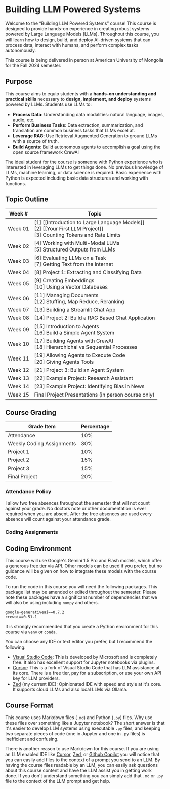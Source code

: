 # Building LLM Powered Systems
Welcome to the “Building LLM Powered Systems” course! This course is designed to provide hands-on experience in creating robust systems powered by Large Language Models (LLMs). Throughout this course, you will learn how to design, build, and deploy AI-driven systems that can process data, interact with humans, and perform complex tasks autonomously.

This course is being delivered in person at American University of Mongolia for the Fall 2024 semester.

## Purpose
This course aims to equip students with a **hands-on understanding and practical skills** necessary to **design, implement, and deploy** systems powered by LLMs. Students use LLMs to:

- **Process Data**: Understanding data modalities: natural language, images, audio, etc.
- **Perform Business Tasks**: Data extraction, summarization, and translation are common business tasks that LLMs excel at.
- **Leverage RAG**: Use Retrieval Augmented Generation to ground LLMs with a source of truth.
- **Build Agents**: Build autonomous agents to accomplish a goal using the open source framework CrewAI

The ideal student for the course is someone with Python experience who is interested in leveraging LLMs to get things done. No previous knowledge of LLMs, machine learning, or data science is required. Basic experience with Python is expected including basic data structures and working with functions.

## Topic Outline

| Week #  | Topic                                                                                                                  |
| ------- | ---------------------------------------------------------------------------------------------------------------------- |
| Week 01 | [1] [[Introduction to Large Language Models]]<br>[2] [[Your First LLM Project]]<br>[3] Counting Tokens and Rate Limits |
| Week 02 | [4] Working with Multi-Modal LLMs<br>[5] Structured Outputs from LLMs                                                  |
| Week 03 | [6] Evaluating LLMs on a Task<br>[7] Getting Text from the Internet                                                    |
| Week 04 | [8] Project 1: Extracting and Classifying Data                                                                         |
| Week 05 | [9] Creating Embeddings<br>[10] Using a Vector Databases                                                               |
| Week 06 | [11] Managing Documents<br>[12] Stuffing, Map Reduce, Reranking                                                        |
| Week 07 | [13] Building a Streamlit Chat App                                                                                     |
| Week 08 | [14] Project 2: Build a RAG Based Chat Application                                                                     |
| Week 09 | [15] Introduction to Agents<br>[16] Build a Simple Agent System                                                        |
| Week 10 | [17] Building Agents with CrewAI<br>[18] Hierarchichal vs Sequential Processes                                         |
| Week 11 | [19] Allowing Agents to Execute Code<br>[20] Giving Agents Tools                                                       |
| Week 12 | [21] Project 3: Build an Agent System                                                                                  |
| Week 13 | [22] Example Project: Research Assistant                                                                               |
| Week 14 | [23] Example Project: Identifying Bias in News                                                                         |
| Week 15 | Final Project Presentations (in person course only)                                                                    |

## Course Grading

| **Grade Item**            | **Percentage** |
| ------------------------- | -------------- |
| Attendance                | 10%            |
| Weekly Coding Assignments | 30%            |
| Project 1                 | 10%            |
| Project 2                 | 15%            |
| Project 3                 | 15%            |
| Final Project             | 20%            |
### Attendance Policy
I allow two free absences throughout the semester that will not count against your grade. No doctors note or other documentation is ever required when you are absent. After the free absences are used every absence will count against your attendance grade.

### Coding Assignments


## Coding Environment

This course will use Google's Gemini 1.5 Pro and Flash models, which offer a generous [free tier](https://ai.google.dev/pricing) via API. Other models can be used if you prefer, but no guidance will be given on how to integrate these models with the course code.

To run the code in this course you will need the following packages. This package list may be amended or edited throughout the semester. Please note these packages have a significant number of dependencies that we will also be using including `numpy` and others.

``` requirements.txt
google-generativeai==0.7.2
crewai==0.51.1
```

It is strongly recommended that you create a Python environment for this course via `venv` or `conda`.

You can choose any IDE or text editor you prefer, but I recommend the following:
- [Visual Studio Code](https://code.visualstudio.com/): This is developed by Microsoft and is completely free. It also has excellent support for Jupyter notebooks via plugins.
- [Cursor](https://www.cursor.com/): This is a fork of Visual Studio Code that has LLM assistance at its core. There is a free tier, pay for a subscription, or use your own API key for LLM providers.
- [Zed](https://zed.dev) (my current IDE): Opinionated IDE with speed and style at it's core. It supports cloud LLMs and also local LLMs via Ollama.

## Course Format
This course uses Markdown files (`.md`) and Python (`.py`) files. Why use these files over something like a Jupyter notebook? The short answer is that it's easier to develop LLM systems using executable `.py` files, and keeping two separate pieces of code (one in Jupyter and one in `.py` files) is inefficient and confusing. 

There is another reason to use Markdown for this course. If you are using an LLM enabled IDE like [Cursor](https://www.cursor.com/), [Zed](https://zed.dev/), or [Github Copilot](https://github.com/features/copilot) you will notice that you can easily add files to the context of a prompt you send to an LLM. By having the course files readable by an LLM, you can easily ask questions about this course content and have the LLM assist you in getting work done. If you don't understand something you can simply add that `.md` or `.py` file to the context of the LLM prompt and get help.
